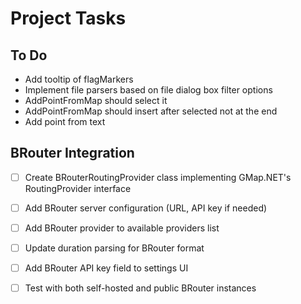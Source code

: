 # Project Tasks

## To Do
- Add tooltip of flagMarkers
- Implement file parsers based on file dialog box filter options
- AddPointFromMap should select it
- AddPointFromMap should insert after selected not at the end
- Add point from text

## BRouter Integration
- [ ] Create BRouterRoutingProvider class implementing GMap.NET's RoutingProvider interface
- [ ] Add BRouter server configuration (URL, API key if needed)
- [ ] Add BRouter provider to available providers list
- [ ] Update duration parsing for BRouter format
- [ ] Add BRouter API key field to settings UI
- [ ] Test with both self-hosted and public BRouter instances

